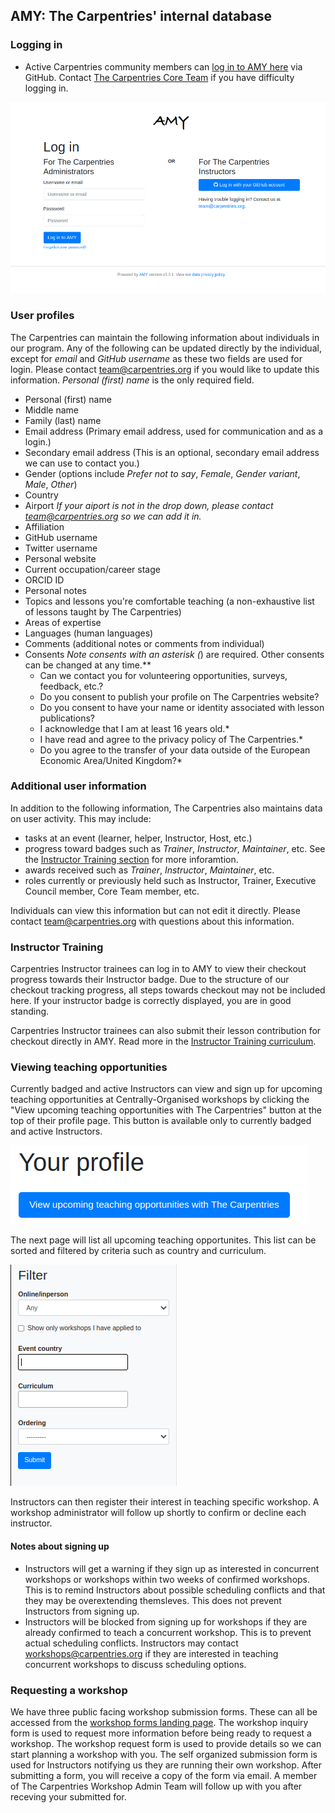 ## AMY: The Carpentries' internal database

### Logging in

* Active Carpentries community members can [log in to AMY here](https://amy.carpentries.org) via GitHub.  Contact [The Carpentries Core Team](mailto:team@carpentries.org) if you have difficulty logging in.

![AMY login screen goes here](images/amy_login_screen.png)


### User profiles

The Carpentries can maintain the following information about individuals in our program. Any of the following can be updated directly by the individual, except for *email* and *GitHub username* as these two fields are used for login. Please contact <team@carpentries.org> if you would like to update this information. *Personal (first) name* is the only required field.

* Personal (first) name
* Middle name
* Family (last) name
* Email address (Primary email address, used for communication and as a login.)
* Secondary email address (This is an optional, secondary email address we can use to contact you.)
* Gender (options include *Prefer not to say*, *Female*, *Gender variant*, *Male*, *Other*)
* Country
* Airport *If your aiport is not in the drop down, please contact <team@carpentries.org> so we can add it in.*
* Affiliation
* GitHub username 
* Twitter username
* Personal website
* Current occupation/career stage
* ORCID ID
* Personal notes
* Topics and lessons you're comfortable teaching (a non-exhaustive list of lessons taught by The Carpentries)
* Areas of expertise 
* Languages (human languages)
* Comments (additional notes or comments from individual)
* Consents *Note consents with an asterisk (*) are required. Other consents can be changed at any time.**
    * Can we contact you for volunteering opportunities, surveys, feedback, etc.?
    * Do you consent to publish your profile on The Carpentries website?
    * Do you consent to have your name or identity associated with lesson publications?
    * I acknowledge that I am at least 16 years old.*
    * I have read and agree to the privacy policy of The Carpentries.*
    * Do you agree to the transfer of your data outside of the European Economic Area/United Kingdom?*


### Additional user information

In addition to the following information, The Carpentries also maintains data on user activity.  This may include:

* tasks at an event (learner, helper, Instructor, Host, etc.)
* progress toward badges such as *Trainer*, *Instructor*, *Maintainer*, etc. See the [Instructor Training section](#instructor-training) for more inforamtion.
* awards received such as *Trainer*, *Instructor*, *Maintainer*, etc.
* roles currently or previously held such as Instructor, Trainer, Executive Council member, Core Team member, etc. 

Individuals can view this information but can not edit it directly.  Please contact <team@carpentries.org> with questions about this information.

### Instructor Training

Carpentries Instructor trainees can log in to AMY to view their checkout progress towards their Instructor badge.  Due to the structure of our checkout tracking progress, all steps towards checkout may not be included here. If your instructor badge is correctly displayed, you are in good standing. 

Carpentries Instructor trainees can also submit their lesson contribution for checkout directly in AMY.  Read more in the [Instructor Training curriculum](https://carpentries.github.io/instructor-training/checkout).

### Viewing teaching opportunities

Currently badged and active Instructors can view and sign up for upcoming teaching opportunities at Centrally-Organised workshops by clicking the "View upcoming teaching opportunities with The Carpentries" button at the top of their profile page. This button is available only to currently badged and active Instructors.

![AMY Instructor Signup button](images/amy_instructor_signup.png)

The next page will list all upcoming teaching opportunites.  This list can be sorted and filtered by criteria such as country and curriculum.

![AMY Instructor signup filter view](images/amy_teaching_opportunities_filter.png)

Instructors can then register their interest in teaching specific workshop.  A workshop administrator will follow up shortly to confirm or decline each instructor.

#### Notes about signing up 

* Instructors will get a warning if they sign up as interested in concurrent workshops or workshops within two weeks of confirmed workshops.  This is to remind Instructors about possible scheduling conflicts and that they may be overextending themsleves.  This does not prevent Instructors from signing up.
* Instructors will be blocked from signing up for workshops if they are already confirmed to teach a concurrent workshop. This is to prevent actual scheduling conflicts.  Instructors may contact <workshops@carpentries.org> if they are interested in teaching concurrent workshops to discuss scheduling options.

### Requesting a workshop

We have three public facing workshop submission forms. These can all be accessed from the [workshop forms landing page](https://amy.carpentries.org/forms/workshop/). The workshop inquiry form is used to request more information before being ready to request a workshop.  The workshop request form is used to provide details so we can start planning a workshop with you.  The self organized submission form is used for Instructors notifying us they are running their own workshop. After submitting a form, you will receive a copy of the form via email. A member of The Carpentries Workshop Admin Team will follow up with you after receving your submitted for.  